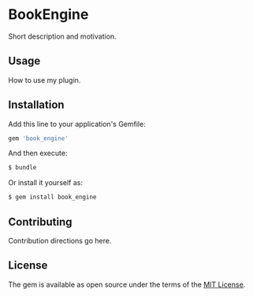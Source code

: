# BookEngine
Short description and motivation.

## Usage
How to use my plugin.

## Installation
Add this line to your application's Gemfile:

```ruby
gem 'book_engine'
```

And then execute:
```bash
$ bundle
```

Or install it yourself as:
```bash
$ gem install book_engine
```

## Contributing
Contribution directions go here.

## License
The gem is available as open source under the terms of the [MIT License](https://opensource.org/licenses/MIT).
